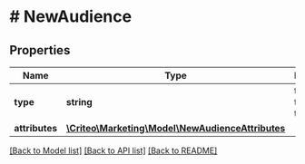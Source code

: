 # # NewAudience

## Properties

Name | Type | Description | Notes
------------ | ------------- | ------------- | -------------
**type** | **string** | the name of the entity type | 
**attributes** | [**\Criteo\Marketing\Model\NewAudienceAttributes**](NewAudienceAttributes.md) |  | 

[[Back to Model list]](../../README.md#documentation-for-models) [[Back to API list]](../../README.md#documentation-for-api-endpoints) [[Back to README]](../../README.md)


